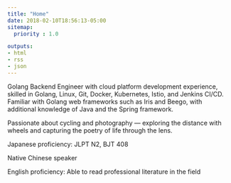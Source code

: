 ```yaml
---
title: "Home"
date: 2018-02-10T18:56:13-05:00
sitemap:
  priority : 1.0

outputs:
- html
- rss
- json
---
```

Golang Backend Engineer with cloud platform development experience, skilled in Golang, Linux, Git, Docker, Kubernetes, Istio, and Jenkins CI/CD. Familiar with Golang web frameworks such as Iris and Beego, with additional knowledge of Java and the Spring framework.

Passionate about cycling and photography — exploring the distance with wheels and capturing the poetry of life through the lens.

Japanese proficiency: JLPT N2, BJT 408

Native Chinese speaker

English proficiency: Able to read professional literature in the field